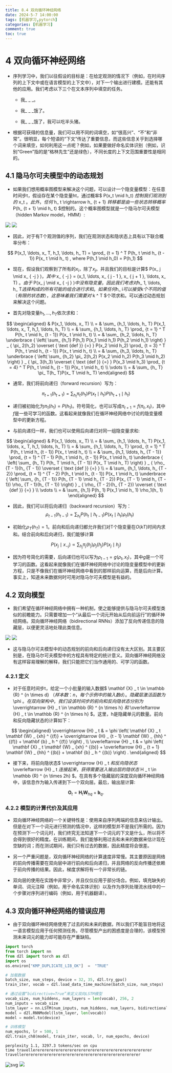 ```yaml
---
title: 8.4 双向循环神经网络
date: 2024-5-7 14:00:00
tags: [机器学习,pytorch]
categories: [机器学习]
comment: true
toc: true
---
```

#  
<!--more-->
# 4 双向循环神经网络

- 序列学习中，我们以往假设的目标是：在给定观测的情况下（例如，在时间序列的上下文中或在语言模型的上下文中），对下一个输出进行建模。还能有其他的应用。我们考虑以下三个在文本序列中填空的任务。

    - 我_ _ _。

    - 我_ _ _饿了。

    - 我_ _ _饿了，我可以吃半头猪。

- 根据可获得的信息量，我们可以用不同的词填空，如“很高兴”、“不”和“非常”。很明显，每个短语的“下文”传达了重要信息，而这些信息关乎到选择哪个词来填空，如何利用这一点呢？例如，如果要做好命名实体识别（例如，识别“Green”指的是“格林先生”还是绿色），不同长度的上下文范围重要性是相同的。

## 4.1 隐马尔可夫模型中的动态规划

- 如果我们想用概率图模型来解决这个问题，可以设计一个隐变量模型：在任意时间步t，假设存在某个隐变量ht，通过概率$ P(x_t \mid h_t) $控制我们观测到的$ x_t $。此外，任何$ h_ t \rightarrow h_ {t + 1} $转移都是由一些状态转移概率$ P(h_ {t + 1} \mid h_ t) $控制的。这个概率图模型就是一个隐马尔可夫模型（hidden Markov model，HMM）:

![](../../../../../../themes/yilia/source/img/deeplearning/code/pytorch/8_moden_rnn/4_double_rnn/1.png)
![](img/deeplearning/code/pytorch/8_moden_rnn/4_double_rnn/1.png)

- 因此，对于有T个观测值的序列，我们在观测状态和隐状态上具有以下联合概率分布：

$$ P(x_1, \ldots, x_ T, h_1, \ldots, h_ T) = \prod_ {t = 1} ^ T P(h_ t \mid h_ {t - 1}) P(x_ t \mid h_ t) , where P(h_1 \mid h_0) = P(h_1) $$

- 现在，假设我们观察到了所有的$x_ i$，除了$x_ j$。并且我们的目标是计算$ P(x_ j \mid x_ { -j } )$，其中$ x_ { -j } = (x_1, \ldots, x_ { j - 1 }, x_ { j + 1 }, \ldots, x_ T) $。由于$ P(x_ j \mid x_ { -j } )$中没有隐变量，因此我们考虑对$h_ 1, \ldots, h_ T$选择构成的所有可能的组合进行求和。如果任何$h_ i$可以接受k个不同的值（有限的状态数），这意味着我们需要对$ k ^ T $个项求和。可以通过动态规划来解决这个问题。

- 首先对隐变量$h_ 1, \ldots, h_ T$依次求和：

$$ \begin{aligned} & P(x_1, \ldots, x_ T) \\ = & \sum_ {h_1, \ldots, h_ T} P(x_1, \ldots, x_ T, h_1, \ldots, h_ T) \\ = & \sum_ {h_1, \ldots, h_ T} \prod_ {t = 1} ^ T P(h_ t \mid h_ {t - 1}) P(x_ t \mid h_ t) \\ = & \sum_ {h_2, \ldots, h_ T} \underbrace { \left( \sum_ {h_1} P(h_1) P(x_1 \mid h_1) P(h_2 \mid h_1) \right) } _ { \pi_ 2(h_2) \overset { \text {def }} {=} } P(x_2 \mid h_2) \prod_ {t = 3} ^ T P(h_ t \mid h_ {t - 1}) P(x_ t \mid h_ t) \\ = & \sum_ {h_3, \ldots, h_ T} \underbrace { \left( \sum_ {h_2} \pi_ 2(h_2) P(x_2 \mid h_2) P(h_3 \mid h_2) \right) } _ { \pi_ 3(h_3) \overset { \text {def }} {=} } P(x_3 \mid h_3) \prod_ {t = 4} ^ T P(h_ t \mid h_ {t - 1}) P(x_ t \mid h_ t) \\ \vdots \\ = & \sum_ {h_ T} \pi_ T(h_ T)P(x_ T \mid h_ T) \end{aligned} $$

- 通常，我们将前向递归（forward recursion）写为：

$$ \pi_ {t + 1}(h_ {t + 1}) = \sum_ {h_ t} \pi_ t(h_ t) P(x_ t \mid h_ t) P(h_ {t + 1} \mid h_ t) $$

- 递归被初始化为$\pi_ 1(h_ 1) = P(h_ 1)$。符号简化，也可以写成$\pi_ {t + 1} = f(\pi_ t, x_ t)$，其中$f$是一些可学习的函数。这看起来就像我们在循环神经网络中讨论的隐变量模型中的更新方程。

- 与前向递归一样，我们也可以使用后向递归对同一组隐变量求和:

$$ \begin{aligned} & P(x_1, \ldots, x_ T) \\ = & \sum_ {h_1, \ldots, h_ T} P(x_1, \ldots, x_ T, h_1, \ldots, h_ T) \\ = & \sum_ {h_1, \ldots, h_ T} \prod_ {t = 1} ^ T P(h_ t \mid h_ {t - 1}) P(x_ t \mid h_ t) \\ = & \sum_ {h_1, \ldots, h_ {T - 1}} \prod_ {t = 1} ^ {T - 1} P(h_ t \mid h_ {t - 1}) P(x_ t \mid h_ t) \underbrace { \left( \sum_ {h_ T} P(h_ T \mid h_ {T - 1}) P(x_ T \mid h_ T) \right) } _ { \rho_ {T - 1}(h_ {T - 1}) \overset { \text {def }} {=} } \\ = & \sum_ {h_1, \ldots, h_ {T - 2}} \prod_ {t = 1} ^ {T - 2} P(h_ t \mid h_ {t - 1}) P(x_ t \mid h_ t) \underbrace { \left( \sum_ {h_ {T - 1}} P(h_ {T - 1} \mid h_ {T - 2}) P(x_ {T - 1} \mid h_ {T - 1}) \rho_ {T - 1}(h_ {T - 1}) \right) } _ { \rho_ {T - 2}(h_ {T - 2}) \overset { \text {def }} {=} } \\ \vdots \\ = & \sum_ {h_1} P(h_ 1) P(x_1 \mid h_ 1) \rho_1(h_ 1) \end{aligned} $$

- 因此，我们可以将后向递归（backward recursion）写为：
$$ \rho_ {t - 1}(h_ {t - 1}) = \sum_ {h_ t} P(h_ t \mid h_ {t - 1}) P(x_ t \mid h_ t) \rho_ t(h_ t) $$

- 初始化$\rho_ T(h_ T) = 1$。前向和后向递归都允许我们对T个隐变量在$O(kT)$时间内求和。结合前向和后向递归，我们能够计算

$$ P(x_ j \mid x_ { -j } ) \propto \sum_ {h_ j} \pi_ j(h_ j) \rho_ j(h_ j) P(x_ j \mid h_ j) $$

- 因为符号简化的需要，后向递归也可以写为$\rho_ {t - 1} = g(\rho_ t, x_ t)$，其中$g$是一个可学习的函数。这看起来就像我们在循环神经网络中讨论的隐变量模型中的更新方程，只是不像我们在循环神经网络中看到的那样前向运算，而是后向计算。事实上，知道未来数据何时可用对隐马尔可夫模型是有益的。

## 4.2 双向模型

- 我们希望在循环神经网络中拥有一种机制，使之能够提供与隐马尔可夫模型类似的前瞻能力。只需要增加一个“从最后一个词元开始从后向前运行”的循环神经网络。双向循环神经网络（bidirectional RNNs）添加了反向传递信息的隐藏层，以便更灵活地处理此类信息。

![](../../../../../../themes/yilia/source/img/deeplearning/code/pytorch/8_moden_rnn/4_double_rnn/2.png)
![](img/deeplearning/code/pytorch/8_moden_rnn/4_double_rnn/2.png)

- 这与隐马尔可夫模型中的动态规划的前向和后向递归没有太大区别。其主要区别是，在隐马尔可夫模型中的方程具有特定的统计意义。双向循环神经网络没有这样容易理解的解释，我们只能把它们当作通用的、可学习的函数。

### 4.2.1 定义

- 对于任意时间步t，给定一个小批量的输入数据$ \mathbf {X} _ t \in \mathbb {R} ^ {n \times d} $（样本数：n，每个示例中的输入数d）。隐藏层激活函数为$ \phi $。在双向架构中，我们设该时间步的前向和反向隐状态分别为$ \overrightarrow {H} _ t \in \mathbb {R} ^ {n \times h} $和$ \overleftarrow {H} _ t \in \mathbb {R} ^ {n \times h} $。这里，h是隐藏单元的数量。前向和反向隐藏状态的计算如下：

$$ \begin{aligned} \overrightarrow {H} _ t & = \phi \left( \mathbf {X} _ t \mathbf {W} _ {xh} ^ {(f)} + \overrightarrow {H} _ {t - 1} \mathbf {W} _ {hh} ^ {(f)} + \mathbf {b} _ h ^ {(f)} \right) , \\ \overleftarrow {H} _ t & = \phi \left( \mathbf {X} _ t \mathbf {W} _ {xh} ^ {(b)} + \overleftarrow {H} _ {t + 1} \mathbf {W} _ {hh} ^ {(b)} + \mathbf {b} _ h ^ {(b)} \right) . \end{aligned} $$

- 接下来，将前向隐状态$ \overrightarrow {H} _ t $和反向隐状态$ \overleftarrow {H} _ t $连接起来，获得需要送入输出层的隐状态$ H _ t \in \mathbb {R} ^ {n \times 2h} $。在具有多个隐藏层的深度双向循环神经网络中，该信息作为输入传递到下一个双向层。最后，输出层计算:

$$ \mathbf {O} _ t = \mathbf {H} _ t \mathbf {W} _ {hq} + \mathbf {b} _ q . $$

### 4.2.2 模型的计算代价及其应用

- 双向循环神经网络的一个关键特性是：使用来自序列两端的信息来估计输出。但是在对下一个词元进行预测的情况中，这样的模型并不是我们所需的。因为在预测下一个词元时，我们终究无法知道下一个词元的下文是什么，所以将不会得到很好的精度。在训练期间，我们能够利用过去和未来的数据来估计现在空缺的词；而在测试期间，我们只有过去的数据，因此精度将会很差。

- 另一个严重问题是，双向循环神经网络的计算速度非常慢。其主要原因是网络的前向传播需要在双向层中进行前向和后向递归，并且网络的反向传播还依赖于前向传播的结果。因此，梯度求解将有一个非常长的链。

- 双向层的使用在实践中非常少，并且仅仅应用于部分场合。例如，填充缺失的单词、词元注释（例如，用于命名实体识别）以及作为序列处理流水线中的一个步骤对序列进行编码（例如，用于机器翻译）。

## 4.3 双向循环神经网络的错误应用

- 由于双向循环神经网络使用了过去的和未来的数据，所以我们不能盲目地将这一语言模型应用于任何预测任务。尽管模型产出的困惑度是合理的，该模型预测未来词元的能力却可能存在严重缺陷。


```python
import torch
from torch import nn
from d2l import torch as d2l
import os
os.environ["KMP_DUPLICATE_LIB_OK"]  =  "TRUE"

# 加载数据
batch_size, num_steps, device = 32, 35, d2l.try_gpu()
train_iter, vocab = d2l.load_data_time_machine(batch_size, num_steps)

# 通过设置“bidirective=True”来定义双向LSTM模型
vocab_size, num_hiddens, num_layers = len(vocab), 256, 2
num_inputs = vocab_size
lstm_layer = nn.LSTM(num_inputs, num_hiddens, num_layers, bidirectional=True)
model = d2l.RNNModel(lstm_layer, len(vocab))
model = model.to(device)

# 训练模型
num_epochs, lr = 500, 1
d2l.train_ch8(model, train_iter, vocab, lr, num_epochs, device)
```

    perplexity 1.1, 3297.3 tokens/sec on cpu
    time travellerererererererererererererererererererererererererer
    travellerererererererererererererererererererererererererer
    


    
![svg](4_double_rnn_files/4_double_rnn_1_1.svg)
![](img/deeplearning/code/pytorch/8_moden_rnn/4_double_rnn_files/4_double_rnn_1_1.svg)
    

